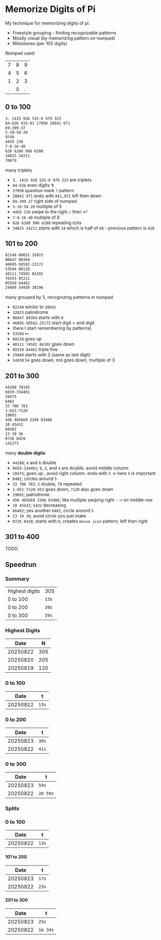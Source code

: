 # Memorize Digits of Pi

My technique for memorizing digits of pi.

* Freestyle grouping - finding recognizable patterns
* Mostly visual (by memorizing pattern on numpad)
* Milestones (per 100 digits)

Numpad used:

||||
|---|---|---|
| 7 | 8 | 9 |
| 4 | 5 | 6 |
| 1 | 2 | 3 |
| . | 0 | . |

## 0 to 100

```txt
3. 1415 926 535-8 979 323
84-626 433-83 27950 28841 971
69-399-37
5-10-58-20
9749
4459 230
7-8-16-40
628 6208 998 6280
34825 34211
70679
```

many triplets

* `3. 1415 926 535-8 979 323` are triplets
* `84-626` even digits ↯
* `27950` question mark `?` pattern
* `28841 971` ends with `841,971` left then down
* `69-399-37` right side of numpad
* `5-10-58-20` multiple of 5
* `4459 230` swipe to the right ⤴ then ↩
* `7-8-16-40` multiple of 8
* `628 6208 998 6280` repeating `628`s
* `34825 34211` starts with `34` which is half of `68` - previous pattern is `628`

## 101 to 200

```txt
82148 08651 32823
06647 09364
46095-50582-23172
53594 08128
48111 74502 84102
70193 85211
05559 64462
29489 54930 38196
```

many grouped by 5, recognizing patterns in numpad

* `82148` similar to `28841`
* `32823` palindrome
* `06647 09364` starts with `0`
* `46095-50582-23172` start digit = end digit
* (here I start remembering by patterns)
* `53594` ↢
* `08128` goes up
* `48111 74502 84102` goes down
* `05559 64462` triple five
* `29489` starts with 2 (same as last digit)
* `54930` `54` goes down, `930` goes down, multiple of 3

## 201 to 300

```txt
44288 70195
6659-334461
28475
6482
33 786 783
1-652-7120
19091
456 485669 2346 03486
10 45432
66482
13 39 36
0726 0429
141273
```

many **double digits**

* `44288`; `4` and `8` double
* `6659-334461`; `6`, `3`, and `4` are double. avoid middle column
* `28475`; goes up , avoid right column. ends with `5` -> here `5` is important
* `6482`; circles around `5`
* `33 786 783`; `3` double, `78` repeated
* `1-652-7120`; `652` goes down, `7120` also goes down
* `19091`; palindrome
* `456 485669 2346 03486`; like multiple swiping right `-->` on middle row
* `10 45432`; `5432` decreasing
* `66482`; yes another `6482`, circle around `5`
* `13 39 36`; avoid circle you just make
* `0726 0429`; starts with `0`, creates `mouse icon` pattern; left then right

## 301 to 400

TODO

## Speedrun

### Summary

|||
|-|-|
| Highest digits | 305 |
| 0 to 100 | `13s` |
| 0 to 200 | `38s` |
| 0 to 300 | `59s` |

### Highest Digits

| Date     | N   |
|----------|-----|
| 20250822 | 305 |
| 20250820 | 205 |
| 20250819 | 120 |

### 0 to 100

| Date     | t     |
|----------|-------|
| 20250822 | `13s` |

### 0 to 200

| Date     | t     |
|----------|-------|
| 20250823 | `38s` |
| 20250822 | `41s` |

### 0 to 300

| Date     | t        |
|----------|----------|
| 20250823 | `59s`    |
| 20250822 | `2m 59s` |

### Splits

### 0 to 100

| Date     | t     |
|----------|-------|
| 20250822 | `13s` |

#### 101 to 200

| Date     | t     |
|----------|-------|
| 20250823 | `17s` |
| 20250822 | `23s` |

#### 201 to 300

| Date     | t        |
|----------|----------|
| 20250823 | `25s`    |
| 20250822 | `1m 34s` |
